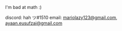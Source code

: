 I'm bad at math :)

discord: hah ツ#1510
email: mariolazy123@gmail.com, ayaan.eusufzai@gmail.com
<!---
EARTHIIAN/EARTHIIAN is a ✨ special ✨ repository because its `README.md` (this file) appears on your GitHub profile.
You can click the Preview link to take a look at your changes.
--->
